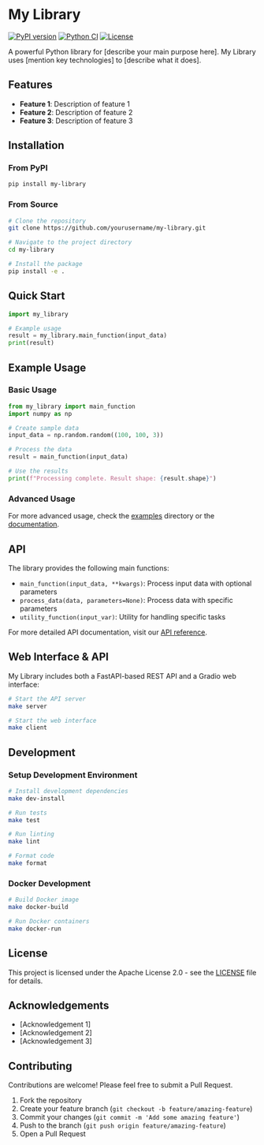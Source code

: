 # My Library

[![PyPI version](https://badge.fury.io/py/my-library.svg)](https://badge.fury.io/py/my-library)
[![Python CI](https://github.com/yourusername/my-library/actions/workflows/ci.yml/badge.svg)](https://github.com/yourusername/my-library/actions/workflows/ci.yml)
[![License](https://img.shields.io/badge/License-Apache%202.0-blue.svg)](https://opensource.org/licenses/Apache-2.0)

A powerful Python library for [describe your main purpose here]. My Library uses [mention key technologies] to [describe what it does].

## Features

- **Feature 1**: Description of feature 1
- **Feature 2**: Description of feature 2
- **Feature 3**: Description of feature 3

## Installation

### From PyPI

```bash
pip install my-library
```

### From Source

```bash
# Clone the repository
git clone https://github.com/yourusername/my-library.git

# Navigate to the project directory
cd my-library

# Install the package
pip install -e .
```

## Quick Start

```python
import my_library

# Example usage
result = my_library.main_function(input_data)
print(result)
```

## Example Usage

### Basic Usage

```python
from my_library import main_function
import numpy as np

# Create sample data
input_data = np.random.random((100, 100, 3))

# Process the data
result = main_function(input_data)

# Use the results
print(f"Processing complete. Result shape: {result.shape}")
```

### Advanced Usage

For more advanced usage, check the [examples](examples/) directory or the [documentation](https://your-documentation-site.com).

## API

The library provides the following main functions:

- `main_function(input_data, **kwargs)`: Process input data with optional parameters
- `process_data(data, parameters=None)`: Process data with specific parameters
- `utility_function(input_var)`: Utility for handling specific tasks

For more detailed API documentation, visit our [API reference](https://your-documentation-site.com/api).

## Web Interface & API

My Library includes both a FastAPI-based REST API and a Gradio web interface:

```bash
# Start the API server
make server

# Start the web interface
make client
```

## Development

### Setup Development Environment

```bash
# Install development dependencies
make dev-install

# Run tests
make test

# Run linting
make lint

# Format code
make format
```

### Docker Development

```bash
# Build Docker image
make docker-build

# Run Docker containers
make docker-run
```

## License

This project is licensed under the Apache License 2.0 - see the [LICENSE](LICENSE) file for details.

## Acknowledgements

- [Acknowledgement 1]
- [Acknowledgement 2]
- [Acknowledgement 3]

## Contributing

Contributions are welcome! Please feel free to submit a Pull Request.

1. Fork the repository
2. Create your feature branch (`git checkout -b feature/amazing-feature`)
3. Commit your changes (`git commit -m 'Add some amazing feature'`)
4. Push to the branch (`git push origin feature/amazing-feature`)
5. Open a Pull Request